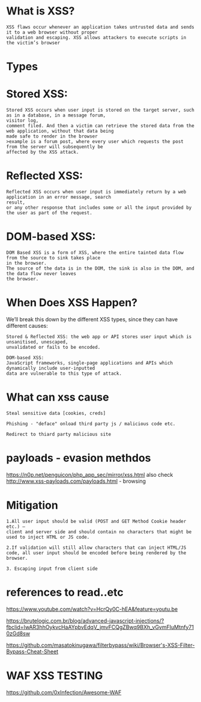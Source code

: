 # What is XSS?
~~~
XSS flaws occur whenever an application takes untrusted data and sends it to a web browser without proper
validation and escaping. XSS allows attackers to execute scripts in the victim’s browser
~~~
# Types
# Stored XSS: 
~~~
Stored XSS occurs when user input is stored on the target server, such as in a database, in a message forum, 
visitor log, 
comment filed. And then a victim can retrieve the stored data from the web application, without that data being
made safe to render in the browser
>example is a forum post, where every user which requests the post from the server will subsequently be 
affected by the XSS attack. 
~~~  
# Reflected XSS: 
~~~
Reflected XSS occurs when user input is immediately return by a web application in an error message, search
result, 
or any other response that includes some or all the input provided by the user as part of the request.
~~~
# DOM-based XSS: 
~~~
DOM Based XSS is a form of XSS, where the entire tainted data flow from the source to sink takes place 
in the browser. 
The source of the data is in the DOM, the sink is also in the DOM, and the data flow never leaves 
the browser.
~~~
# When Does XSS Happen?
We’ll break this down by the different XSS types, since they can have different causes:
~~~
Stored & Reflected XSS: the web app or API stores user input which is unsanitised, unescaped, 
unvalidated or fails to be encoded.
~~~
~~~
DOM-based XSS: 
JavaScript frameworks, single-page applications and APIs which dynamically include user-inputted
data are vulnerable to this type of attack.
~~~    
# What can xss cause
~~~
Steal sensitive data [cookies, creds]

Phishing - "deface" onload third party js / malicious code etc. 

Redirect to thiard party malicious site
~~~

# payloads - evasion methdos 
https://n0p.net/penguicon/php_app_sec/mirror/xss.html
also check http://www.xss-payloads.com/payloads.html - browsing


# Mitigation  
~~~
1.All user input should be valid (POST and GET Method Cookie header etc.) – 
client and server side and should contain no characters that might be used to inject HTML or JS code.

2.If validation will still allow characters that can inject HTML/JS code, all user input should be encoded before being rendered by the browser.

3. Escaping input from client side 
~~~

# references to read..etc
https://www.youtube.com/watch?v=HcrQy0C-hEA&feature=youtu.be 

https://brutelogic.com.br/blog/advanced-javascript-injections/?fbclid=IwAR3hhOykvcHaAYpbvEdqV_jmvFCQgZBwq9BXh_vGvmFIuMtnfy710zGd8sw 

https://github.com/masatokinugawa/filterbypass/wiki/Browser's-XSS-Filter-Bypass-Cheat-Sheet


# WAF XSS TESTING 
https://github.com/0xInfection/Awesome-WAF 
